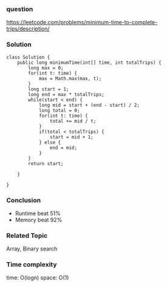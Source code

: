 ### question
https://leetcode.com/problems/minimum-time-to-complete-trips/description/
### Solution
```
class Solution {
    public long minimumTime(int[] time, int totalTrips) {
        long max = 0;
        for(int t: time) {
            max = Math.max(max, t);
        }
        long start = 1;
        long end = max * totalTrips;
        while(start < end) {
            long mid = start + (end - start) / 2;
            long total = 0;
            for(int t: time) {
                total += mid / t;
            }
            if(total < totalTrips) {
                start = mid + 1;
            } else {
                end = mid;
            }
        }
        return start;
        
    }

}
```
### Conclusion
- Runtime beat 51%
- Memory beat 92%

### Related Topic
Array, Binary search

### Time complexity
time: O(logn)
space: O(1)